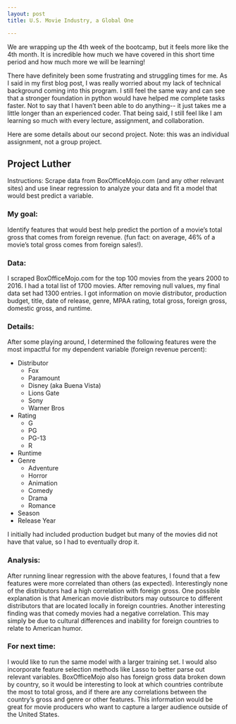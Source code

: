```yaml
---
layout: post
title: U.S. Movie Industry, a Global One

---
```


We are wrapping up the 4th week of the bootcamp, but it feels more like the 4th month. It is incredible how much we have covered in this short time period and how much more we will be learning!  

There have definitely been some frustrating and struggling times for me. As I said in my first blog post, I was really worried about my lack of technical background coming into this program. I still feel the same way and can see that a stronger foundation in python would have helped me complete tasks faster. Not to say that I haven’t been able to do anything-- it just takes me a little longer than an experienced coder. That being said, I still feel like I am learning so much with every lecture, assignment, and collaboration.  

Here are some details about our second project. Note: this was an individual assignment, not a group project.  

## Project Luther  

Instructions: Scrape data from BoxOfficeMojo.com (and any other relevant sites) and use linear regression to analyze your data and fit a model that would best predict a variable.  

### My goal: 

Identify features that would best help predict the portion of a movie’s total gross that comes from foreign revenue. (fun fact: on average, 46% of a movie’s total gross comes from foreign sales!).  

### Data:
 
I scraped BoxOfficeMojo.com for the top 100 movies from the years 2000 to 2016. I had a total list of 1700 movies. After removing null values, my final data set had 1300 entries. I got information on movie distributor, production budget, title, date of release, genre, MPAA rating, total gross, foreign gross, domestic gross, and runtime.  


### Details: 

After some playing around, I determined the following features were the most impactful for my dependent variable (foreign revenue percent):  
* Distributor  
	- Fox  
	- Paramount  
	- Disney (aka Buena Vista)  
	- Lions Gate  
	- Sony  
	- Warner Bros  
* Rating  
	- G  
	- PG  
	- PG-13  
	- R  
* Runtime  
* Genre  
	- Adventure  
	- Horror  
	- Animation  
	- Comedy  
	- Drama  
	- Romance  
* Season  
* Release Year  

I initially had included production budget but many of the movies did not have that value, so I had to eventually drop it. 

### Analysis: 
After running linear regression with the above features, I found that a few features were more correlated than others (as expected). Interestingly none of the distributors had a high correlation with foreign gross. One possible explanation is that American movie distributors may outsource to different distributors that are located locally in foreign countries. Another interesting finding was that comedy movies had a negative correlation. This may simply be due to cultural differences and inability for foreign countries to relate to American humor. 

### For next time:  
I would like to run the same model with a larger training set. I would also incorporate feature selection methods like Lasso to better parse out relevant variables. BoxOfficeMojo also has foreign gross data broken down by country, so it would be interesting to look at which countries contribute the most to total gross, and if there are any correlations between the country’s gross and genre or other features. This information would be great for movie producers who want to capture a larger audience outside of the United States.  